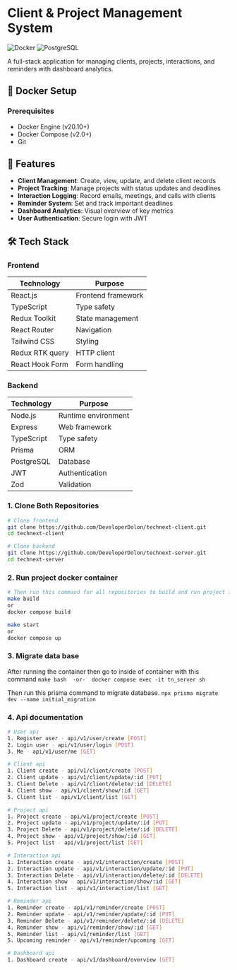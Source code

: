 # Client & Project Management System
![Docker](https://img.shields.io/badge/Docker-Containerized-blue?logo=docker)
![PostgreSQL](https://img.shields.io/badge/PostgreSQL-Database-blue?logo=postgresql)


A full-stack application for managing clients, projects, interactions, and reminders with dashboard analytics.

## 🐳 Docker Setup

### Prerequisites
- Docker Engine (v20.10+)
- Docker Compose (v2.0+)
- Git

## 🚀 Features

- **Client Management**: Create, view, update, and delete client records
- **Project Tracking**: Manage projects with status updates and deadlines
- **Interaction Logging**: Record emails, meetings, and calls with clients
- **Reminder System**: Set and track important deadlines
- **Dashboard Analytics**: Visual overview of key metrics
- **User Authentication**: Secure login with JWT

## 🛠 Tech Stack

### Frontend
| Technology | Purpose |
|------------|---------|
| React.js | Frontend framework |
| TypeScript | Type safety |
| Redux Toolkit | State management |
| React Router | Navigation |
| Tailwind CSS | Styling |
| Redux RTK query | HTTP client |
| React Hook Form | Form handling |

### Backend
| Technology | Purpose |
|------------|---------|
| Node.js | Runtime environment |
| Express | Web framework |
| TypeScript | Type safety |
| Prisma | ORM |
| PostgreSQL | Database |
| JWT | Authentication |
| Zod | Validation |

### 1. Clone Both Repositories
```bash
# Clone frontend
git clone https://github.com/DeveloperDolon/technext-client.git
cd technext-client
```

```bash
# Clone backend
git clone https://github.com/DeveloperDolon/technext-server.git 
cd technext-server

```

### 2. Run project docker container

```bash
# Then run this command for all repositories to build and run project in docker
make build
or
docker compose build

make start
or
docker compose up
```


### 3. Migrate data base 
  After running the container then go to inside of container with this command
  ```make bash  -or-  docker compose exec -it tn_server sh ```

  Then run this prisma command to migrate database.
    ```npx prisma migrate dev --name initial_migration```

### 4. Api documentation 

```bash
# User api 
1. Register user - api/v1/user/create [POST]
2. Login user - api/v1/user/login [POST]
3. Me - api/v1/user/me [GET]
```

```bash
# Client api 
1. Client create - api/v1/client/create [POST]
2. Client update - api/v1/client/update/:id [PUT]
3. Client Delete - api/v1/client/delete/:id [DELETE]
4. Client show - api/v1/client/show/:id [GET]
5. Client list - api/v1/client/list [GET]
```

```bash
# Project api 
1. Project create - api/v1/project/create [POST]
2. Project update - api/v1/project/update/:id [PUT]
3. Project Delete - api/v1/project/delete/:id [DELETE]
4. Project show - api/v1/project/show/:id [GET]
5. Project list - api/v1/project/list [GET]
```

```bash
# Interaction api 
1. Interaction create - api/v1/interaction/create [POST]
2. Interaction update - api/v1/interaction/update/:id [PUT]
3. Interaction Delete - api/v1/interaction/delete/:id [DELETE]
4. Interaction show - api/v1/interaction/show/:id [GET]
5. Interaction list - api/v1/interaction/list [GET]
```

```bash
# Reminder api 
1. Reminder create - api/v1/reminder/create [POST]
2. Reminder update - api/v1/reminder/update/:id [PUT]
3. Reminder Delete - api/v1/reminder/delete/:id [DELETE]
4. Reminder show - api/v1/reminder/show/:id [GET]
5. Reminder list - api/v1/reminder/list [GET]
5. Upcoming reminder - api/v1/reminder/upcoming [GET]
```

```bash
# Dashboard api 
1. Dashboard create - api/v1/dashboard/overview [GET]
```